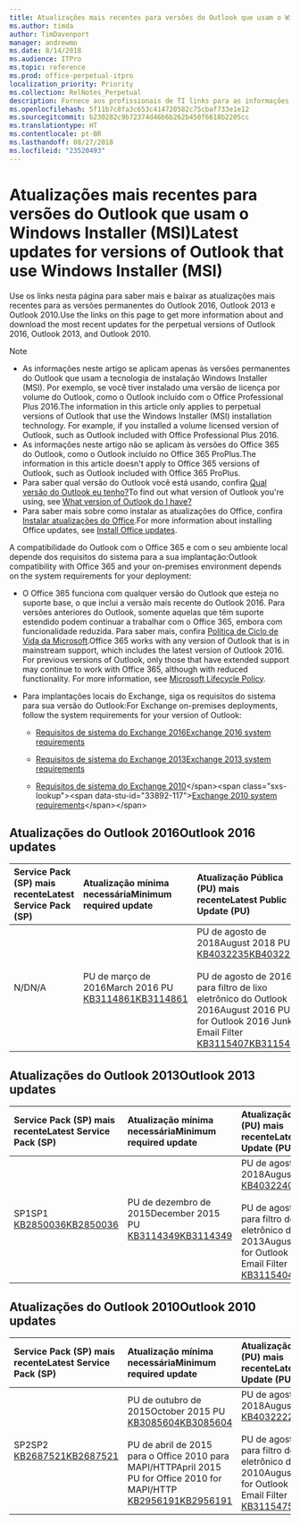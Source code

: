 ```yaml
---
title: Atualizações mais recentes para versões do Outlook que usam o Windows Installer (MSI)
ms.author: timda
author: TimDavenport
manager: andrewmo
ms.date: 8/14/2018
ms.audience: ITPro
ms.topic: reference
ms.prod: office-perpetual-itpro
localization_priority: Priority
ms.collection: RelNotes_Perpetual
description: Fornece aos profissionais de TI links para as informações de atualização mais recentes para as versões permanentes do Outlook 2016, Outlook 2013 e Outlook 2010
ms.openlocfilehash: 5f11b7c8fa3c653c414720582c75cbaf733e1e12
ms.sourcegitcommit: b230282c9b72374d46b6b262b450f6618b2205cc
ms.translationtype: HT
ms.contentlocale: pt-BR
ms.lasthandoff: 08/27/2018
ms.locfileid: "23520493"
---
```

# <a name="latest-updates-for-versions-of-outlook-that-use-windows-installer-msi"></a><span data-ttu-id="33892-103">Atualizações mais recentes para versões do Outlook que usam o Windows Installer (MSI)</span><span class="sxs-lookup"><span data-stu-id="33892-103">Latest updates for versions of Outlook that use Windows Installer (MSI)</span></span>

<span data-ttu-id="33892-104">Use os links nesta página para saber mais e baixar as atualizações mais recentes para as versões permanentes do Outlook 2016, Outlook 2013 e Outlook 2010.</span><span class="sxs-lookup"><span data-stu-id="33892-104">Use the links on this page to get more information about and download the most recent updates for the perpetual versions of Outlook 2016, Outlook 2013, and Outlook 2010.</span></span>
  
> [!NOTE]
> - <span data-ttu-id="33892-p101">As informações neste artigo se aplicam apenas às versões permanentes do Outlook que usam a tecnologia de instalação Windows Installer (MSI). Por exemplo, se você tiver instalado uma versão de licença por volume do Outlook, como o Outlook incluído com o Office Professional Plus 2016.</span><span class="sxs-lookup"><span data-stu-id="33892-p101">The information in this article only applies to perpetual versions of Outlook that use the Windows Installer (MSI) installation technology. For example, if you installed a volume licensed version of Outlook, such as Outlook included with Office Professional Plus 2016.</span></span>
> - <span data-ttu-id="33892-107">As informações neste artigo não se aplicam às versões do Office 365 do Outlook, como o Outlook incluído no Office 365 ProPlus.</span><span class="sxs-lookup"><span data-stu-id="33892-107">The information in this article doesn't apply to Office 365 versions of Outlook, such as Outlook included with Office 365 ProPlus.</span></span>
> - <span data-ttu-id="33892-108">Para saber qual versão do Outlook você está usando, confira [Qual versão do Outlook eu tenho?](https://support.office.com/article/b3a9568c-edb5-42b9-9825-d48d82b2257c)</span><span class="sxs-lookup"><span data-stu-id="33892-108">To find out what version of Outlook you're using, see [What version of Outlook do I have?](https://support.office.com/article/b3a9568c-edb5-42b9-9825-d48d82b2257c)</span></span>
> - <span data-ttu-id="33892-109">Para saber mais sobre como instalar as atualizações do Office, confira [Instalar atualizações do Office](https://support.office.com/article/2ab296f3-7f03-43a2-8e50-46de917611c5).</span><span class="sxs-lookup"><span data-stu-id="33892-109">For more information about installing Office updates, see [Install Office updates](https://support.office.com/article/2ab296f3-7f03-43a2-8e50-46de917611c5).</span></span> 
  
<span data-ttu-id="33892-110">A compatibilidade do Outlook com o Office 365 e com o seu ambiente local depende dos requisitos do sistema para a sua implantação:</span><span class="sxs-lookup"><span data-stu-id="33892-110">Outlook compatibility with Office 365 and your on-premises environment depends on the system requirements for your deployment:</span></span>
  
- <span data-ttu-id="33892-p102">O Office 365 funciona com qualquer versão do Outlook que esteja no suporte base, o que inclui a versão mais recente do Outlook 2016. Para versões anteriores do Outlook, somente aquelas que têm suporte estendido podem continuar a trabalhar com o Office 365, embora com funcionalidade reduzida. Para saber mais, confira [Política de Ciclo de Vida da Microsoft](https://support.microsoft.com/lifecycle).</span><span class="sxs-lookup"><span data-stu-id="33892-p102">Office 365 works with any version of Outlook that is in mainstream support, which includes the latest version of Outlook 2016. For previous versions of Outlook, only those that have extended support may continue to work with Office 365, although with reduced functionality. For more information, see [Microsoft Lifecycle Policy](https://support.microsoft.com/lifecycle).</span></span>
    
- <span data-ttu-id="33892-114">Para implantações locais do Exchange, siga os requisitos do sistema para sua versão do Outlook:</span><span class="sxs-lookup"><span data-stu-id="33892-114">For Exchange on-premises deployments, follow the system requirements for your version of Outlook:</span></span>
    
  - [<span data-ttu-id="33892-115">Requisitos de sistema do Exchange 2016</span><span class="sxs-lookup"><span data-stu-id="33892-115">Exchange 2016 system requirements</span></span>](https://docs.microsoft.com/Exchange/plan-and-deploy/system-requirements)
    
  - [<span data-ttu-id="33892-116">Requisitos de sistema do Exchange 2013</span><span class="sxs-lookup"><span data-stu-id="33892-116">Exchange 2013 system requirements</span></span>](https://technet.microsoft.com/en-us/library/aa996719%28v=exchg.150%29.aspx)
    
  - <span data-ttu-id="33892-117">[Requisitos de sistema do Exchange 2010](https://docs.microsoft.com/previous-versions/office/exchange-server-2010/aa996719(v=exchg.141))</span><span class="sxs-lookup"><span data-stu-id="33892-117">[Exchange 2010 system requirements](https://docs.microsoft.com/previous-versions/office/exchange-server-2010/aa996719(v=exchg.141))</span></span>

   
## <a name="outlook-2016-updates"></a><span data-ttu-id="33892-118">Atualizações do Outlook 2016</span><span class="sxs-lookup"><span data-stu-id="33892-118">Outlook 2016 updates</span></span>

|<span data-ttu-id="33892-119">**Service Pack (SP) mais recente**</span><span class="sxs-lookup"><span data-stu-id="33892-119">**Latest Service Pack (SP)**</span></span>|<span data-ttu-id="33892-120">**Atualização mínima necessária**</span><span class="sxs-lookup"><span data-stu-id="33892-120">**Minimum required update**</span></span>|<span data-ttu-id="33892-121">**Atualização Pública (PU) mais recente**</span><span class="sxs-lookup"><span data-stu-id="33892-121">**Latest Public Update (PU)**</span></span>|
|:-----|:-----|:-----|
|<span data-ttu-id="33892-122">N/D</span><span class="sxs-lookup"><span data-stu-id="33892-122">N/A</span></span>  <br/> |<span data-ttu-id="33892-123">PU de março de 2016</span><span class="sxs-lookup"><span data-stu-id="33892-123">March 2016 PU</span></span> <br/>[<span data-ttu-id="33892-124">KB3114861</span><span class="sxs-lookup"><span data-stu-id="33892-124">KB3114861</span></span>](https://support.microsoft.com/help/3114861) <br/> |<span data-ttu-id="33892-125">PU de agosto de 2018</span><span class="sxs-lookup"><span data-stu-id="33892-125">August 2018 PU</span></span> <br/>[<span data-ttu-id="33892-126">KB4032235</span><span class="sxs-lookup"><span data-stu-id="33892-126">KB4032235</span></span>](https://support.microsoft.com/en-us/help/4032235) <br/><br/> <span data-ttu-id="33892-127">PU de agosto de 2016 para filtro de lixo eletrônico do Outlook 2016</span><span class="sxs-lookup"><span data-stu-id="33892-127">August 2016 PU for Outlook 2016 Junk Email Filter</span></span>  <br/>[<span data-ttu-id="33892-128">KB3115407</span><span class="sxs-lookup"><span data-stu-id="33892-128">KB3115407</span></span>](https://support.microsoft.com/help/3115407) <br/> |
   
## <a name="outlook-2013-updates"></a><span data-ttu-id="33892-129">Atualizações do Outlook 2013</span><span class="sxs-lookup"><span data-stu-id="33892-129">Outlook 2013 updates</span></span>

|<span data-ttu-id="33892-130">**Service Pack (SP) mais recente**</span><span class="sxs-lookup"><span data-stu-id="33892-130">**Latest Service Pack (SP)**</span></span>|<span data-ttu-id="33892-131">**Atualização mínima necessária**</span><span class="sxs-lookup"><span data-stu-id="33892-131">**Minimum required update**</span></span>|<span data-ttu-id="33892-132">**Atualização Pública (PU) mais recente**</span><span class="sxs-lookup"><span data-stu-id="33892-132">**Latest Public Update (PU)**</span></span>|
|:-----|:-----|:-----|
|<span data-ttu-id="33892-133">SP1</span><span class="sxs-lookup"><span data-stu-id="33892-133">SP1</span></span>  <br/>[<span data-ttu-id="33892-134">KB2850036</span><span class="sxs-lookup"><span data-stu-id="33892-134">KB2850036</span></span>](https://go.microsoft.com/fwlink/p/?LinkId=512538) <br/> |<span data-ttu-id="33892-135">PU de dezembro de 2015</span><span class="sxs-lookup"><span data-stu-id="33892-135">December 2015 PU</span></span> <br/>[<span data-ttu-id="33892-136">KB3114349</span><span class="sxs-lookup"><span data-stu-id="33892-136">KB3114349</span></span>](https://support.microsoft.com/kb/3114349) <br/> |<span data-ttu-id="33892-137">PU de agosto de 2018</span><span class="sxs-lookup"><span data-stu-id="33892-137">August 2018 PU</span></span> <br/>[<span data-ttu-id="33892-138">KB4032240</span><span class="sxs-lookup"><span data-stu-id="33892-138">KB4032240</span></span>](https://support.microsoft.com/en-us/help/4032240) <br/><br/>  <span data-ttu-id="33892-139">PU de agosto de 2016 para filtro de lixo eletrônico do Outlook 2013</span><span class="sxs-lookup"><span data-stu-id="33892-139">August 2016 PU for Outlook 2013 Junk Email Filter</span></span> <br/> [<span data-ttu-id="33892-140">KB3115404</span><span class="sxs-lookup"><span data-stu-id="33892-140">KB3115404</span></span>](https://support.microsoft.com/kb/3115404) <br/> |
   
## <a name="outlook-2010-updates"></a><span data-ttu-id="33892-141">Atualizações do Outlook 2010</span><span class="sxs-lookup"><span data-stu-id="33892-141">Outlook 2010 updates</span></span>

|<span data-ttu-id="33892-142">**Service Pack (SP) mais recente**</span><span class="sxs-lookup"><span data-stu-id="33892-142">**Latest Service Pack (SP)**</span></span>|<span data-ttu-id="33892-143">**Atualização mínima necessária**</span><span class="sxs-lookup"><span data-stu-id="33892-143">**Minimum required update**</span></span>|<span data-ttu-id="33892-144">**Atualização Pública (PU) mais recente**</span><span class="sxs-lookup"><span data-stu-id="33892-144">**Latest Public Update (PU)**</span></span>|
|:-----|:-----|:-----|
|<span data-ttu-id="33892-145">SP2</span><span class="sxs-lookup"><span data-stu-id="33892-145">SP2</span></span> <br/>[<span data-ttu-id="33892-146">KB2687521</span><span class="sxs-lookup"><span data-stu-id="33892-146">KB2687521</span></span>](https://go.microsoft.com/fwlink/p/?LinkId=512542) <br/> |<span data-ttu-id="33892-147">PU de outubro de 2015</span><span class="sxs-lookup"><span data-stu-id="33892-147">October 2015 PU</span></span> <br/> [<span data-ttu-id="33892-148">KB3085604</span><span class="sxs-lookup"><span data-stu-id="33892-148">KB3085604</span></span>](https://support.microsoft.com/kb/3085604) <br/><br/>  <span data-ttu-id="33892-149">PU de abril de 2015 para o Office 2010 para MAPI/HTTP</span><span class="sxs-lookup"><span data-stu-id="33892-149">April 2015 PU for Office 2010 for MAPI/HTTP</span></span> <br/> [<span data-ttu-id="33892-150">KB2956191</span><span class="sxs-lookup"><span data-stu-id="33892-150">KB2956191</span></span>](https://support.microsoft.com/en-us/help/2956191/april-14-2015-update-for-office-2010-kb2956191) <br/> |<span data-ttu-id="33892-151">PU de agosto de 2018</span><span class="sxs-lookup"><span data-stu-id="33892-151">August 2018 PU</span></span> <br/>[<span data-ttu-id="33892-152">KB4032222</span><span class="sxs-lookup"><span data-stu-id="33892-152">KB4032222</span></span>](https://support.microsoft.com/en-us/help/4032222) <br/><br/>  <span data-ttu-id="33892-153">PU de agosto de 2016 para filtro de lixo eletrônico do Outlook 2010</span><span class="sxs-lookup"><span data-stu-id="33892-153">August 2016 PU for Outlook 2010 Junk Email Filter</span></span> <br/> [<span data-ttu-id="33892-154">KB3115475</span><span class="sxs-lookup"><span data-stu-id="33892-154">KB3115475</span></span>](https://support.microsoft.com/kb/3115475) <br/> |
   

